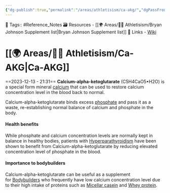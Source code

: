 ```yaml
---
{"dg-publish":true,"permalink":"/areas/athletisism/ca-akg/","dgPassFrontmatter":true,"noteIcon":"3","created":"2023-12-13T21:31:26.067+05:30","updated":"2023-12-13T22:01:13.410+05:30"}
---
```


🧶 Tags:: #Reference_Notes 
🗃 Resources - [[🌍 Areas/💪🏼 Athletisism/Bryan Johnson Supplement list\|Bryan Johnson Supplement list]]
🔗 Links - [Wiki](https://en.wikipedia.org/wiki/Calcium_alpha-ketoglutarate#:~:text=Article%20Talk,the%20blood%20back%20to%20normal.)
# [[🌍 Areas/💪🏼 Athletisism/Ca-AKG\|Ca-AKG]]
==2023-12-13 - 21:31==
**Calcium-alpha-ketoglutarate** (C5H4CaO5•H2O) is a special form mineral [calcium](https://en.wikipedia.org/wiki/Calcium "Calcium") that can be used to restore calcium concentration level in the blood back to normal.

Calcium-alpha-ketoglutarate binds excess [phosphate](https://en.wikipedia.org/wiki/Phosphate "Phosphate") and pass it as a waste, re-establishing normal balance of calcium and phosphate in the body.
#### Health benefits
While phosphate and calcium concentration levels are normally kept in balance in healthy bodies, patients with [Hyperparathyroidism](https://en.wikipedia.org/wiki/Hyperparathyroidism "Hyperparathyroidism") have been shown to benefit from Calcium-alpha-ketoglutarate by reducing elevated concentration level of phosphate in the blood.

#### Importance to bodybuilders
Calcium-alpha-ketoglutarate can be useful as a supplement for [Bodybuilders](https://en.wikipedia.org/wiki/Bodybuilders "Bodybuilders") who frequently have low calcium concentration level due to their high intake of proteins such as [Micellar casein](https://en.wikipedia.org/wiki/Micellar_casein "Micellar casein") and [Whey protein](https://en.wikipedia.org/wiki/Whey_protein "Whey protein").